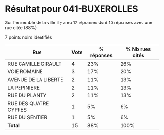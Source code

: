 # Résultat pour 041-BUXEROLLES

Sur l'ensemble de la ville il y a eu 17 réponses dont 15 réponses avec une rue citée (88%)

7 points noirs identifiés

| Rue | Vote | % réponses | % Nb rues cités|
|-----|------|------------|----------------|
| RUE CAMILLE GIRAULT | 4 | 23% | 26%|
| VOIE ROMAINE | 3 | 17% | 20%|
| AVENUE DE LA LIBERTE | 2 | 11% | 13%|
| LA PEPINIERE | 2 | 11% | 13%|
| RUE DU PLANTY | 2 | 11% | 13%|
| RUE DES QUATRE CYPRES | 1 | 5% | 6%|
| RUE DU SENTIER | 1 | 5% | 6%|
| **Total** | 15 | 88% | 100%|
